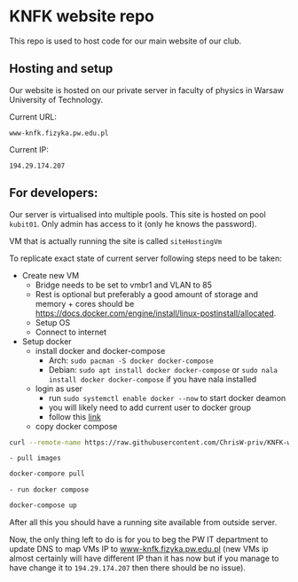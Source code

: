 # KNFK website repo
This repo is used to host code for our main website of our club.

## Hosting and setup
Our website is hosted on our private server in faculty of physics in Warsaw
University of Technology. 

Current URL: 
```
www-knfk.fizyka.pw.edu.pl
```
Current IP:
```
194.29.174.207
```

## For developers:
Our server is virtualised into multiple pools. This site is hosted on pool
`kubit01`. Only admin has access to it (only he knows the password).

VM that is actually running the site is called `siteHostingVm`

To replicate exact state of current server following steps need to be taken:
- Create new VM
    - Bridge needs to be set to vmbr1 and VLAN to 85
    - Rest is optional but preferably a good amount of storage and memory +
      cores should be https://docs.docker.com/engine/install/linux-postinstall/allocated.
    - Setup OS
    - Connect to internet
- Setup docker
    - install docker and docker-compose
        - Arch: `sudo pacman -S docker docker-compose`
        - Debian: `sudo apt install docker docker-compose` or `sudo nala install docker docker-compose` if you have nala installed
    - login as user
        - run `sudo systemctl enable docker --now` to start docker deamon
        - you will likely need to add current user to docker group
        - follow this [link](https://docs.docker.com/engine/install/linux-postinstall/)
    - copy docker compose
 ```bash
curl --remote-name https://raw.githubusercontent.com/ChrisW-priv/KNFK-website/main/docker-compose.yml
```
    - pull images
```bash
docker-compore pull
```
    - run docker compose 
```bash
docker-compose up
```

After all this you should have a running site available from outside server.

Now, the only thing left to do is for you to beg the PW IT department to update 
DNS to map VMs IP to www-knfk.fizyka.pw.edu.pl (new VMs ip almost certainly
will have different IP than it has now but if you manage to have change it to
`194.29.174.207` then there should be no issue).

